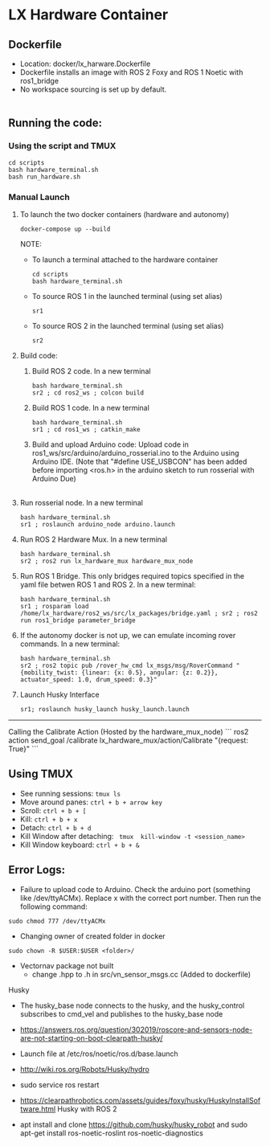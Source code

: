 # LX Hardware Container

## Dockerfile
- Location: docker/lx_harware.Dockerfile
- Dockerfile installs an image with ROS 2 Foxy and ROS 1 Noetic with ros1_bridge
- No workspace sourcing is set up by default.
<br> <br>


## Running the code:
### Using the script and TMUX 
```
cd scripts
bash hardware_terminal.sh
bash run_hardware.sh
```

### Manual Launch
1. To launch the two docker containers (hardware and autonomy) 
    ```
    docker-compose up --build
    ```

    NOTE: 
    - To launch a terminal attached to the hardware container
        ```
        cd scripts
        bash hardware_terminal.sh
        ```

    - To source ROS 1 in the launched terminal (using set alias)
        ``` 
        sr1
        ```
    - To source ROS 2 in the launched terminal (using set alias)
        ```
        sr2
        ```

2. Build code:
    1. Build ROS 2 code. In a new terminal
        ```
        bash hardware_terminal.sh
        sr2 ; cd ros2_ws ; colcon build
        ```
    2. Build ROS 1 code. In a new terminal
        ```
        bash hardware_terminal.sh
        sr1 ; cd ros1_ws ; catkin_make
        ```
    3. Build and upload Arduino code: Upload code in ros1_ws/src/arduino/arduino_rosserial.ino to the Arduino using Arduino IDE. (Note that "#define USE_USBCON" has been added before importing <ros.h> in the arduino sketch to run rosserial with Arduino Due) <br> <br>

2. Run rosserial node. In a new terminal
    ```
    bash hardware_terminal.sh
    sr1 ; roslaunch arduino_node arduino.launch
    ```

3. Run ROS 2 Hardware Mux. In a new terminal
    ```
    bash hardware_terminal.sh
    sr2 ; ros2 run lx_hardware_mux hardware_mux_node
    ```

4. Run ROS 1 Bridge. This only bridges required topics specified in the yaml file betwen ROS 1 and ROS 2. In a new terminal:
    ```
    bash hardware_terminal.sh
    sr1 ; rosparam load /home/lx_hardware/ros2_ws/src/lx_packages/bridge.yaml ; sr2 ; ros2 run ros1_bridge parameter_bridge
    ```

5. If the autonomy docker is not up, we can emulate incoming rover commands. In a new terminal:
    ```
    bash hardware_terminal.sh
    sr2 ; ros2 topic pub /rover_hw_cmd lx_msgs/msg/RoverCommand "{mobility_twist: {linear: {x: 0.5}, angular: {z: 0.2}}, actuator_speed: 1.0, drum_speed: 0.3}"
    ```
6. Launch Husky Interface
    ```
    sr1; roslaunch husky_launch husky_launch.launch
    ```


<hr>
Calling the Calibrate Action (Hosted by the hardware_mux_node)
```
ros2 action send_goal /calibrate lx_hardware_mux/action/Calibrate "{request: True}"
```

## Using TMUX
- See running sessions: ``` tmux ls ```
- Move around panes: ``` ctrl + b + arrow key ```
- Scroll: ``` ctrl + b + [ ```
- Kill: ``` ctrl + b + x ```
- Detach: ``` ctrl + b + d ```
- Kill Window after detaching: ``` tmux  kill-window -t <session_name>```
- Kill Window keyboard: ``` ctrl + b + & ```

## Error Logs:
- Failure to upload code to Arduino. Check the arduino port (something like /dev/ttyACMx). Replace x with the correct port number. Then run the following command:
```
sudo chmod 777 /dev/ttyACMx
```
- Changing owner of created folder in docker
```
sudo chown -R $USER:$USER <folder>/
```
- Vectornav package not built
    - change .hpp to .h in src/vn_sensor_msgs.cc (Added to dockerfile)

Husky
- The husky_base node connects to the husky, and the husky_control subscribes to cmd_vel and publishes to the husky_base node
- https://answers.ros.org/question/302019/roscore-and-sensors-node-are-not-starting-on-boot-clearpath-husky/
- Launch file at /etc/ros/noetic/ros.d/base.launch
- http://wiki.ros.org/Robots/Husky/hydro
- sudo service ros restart
- https://clearpathrobotics.com/assets/guides/foxy/husky/HuskyInstallSoftware.html Husky with ROS 2

- apt install and clone https://github.com/husky/husky_robot and sudo apt-get install ros-noetic-roslint ros-noetic-diagnostics